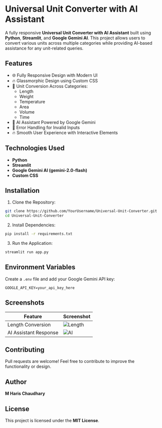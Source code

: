 # Universal Unit Converter with AI Assistant

A fully responsive **Universal Unit Converter with AI Assistant** built using **Python**, **Streamlit**, and **Google Gemini AI**. This project allows users to convert various units across multiple categories while providing AI-based assistance for any unit-related queries.

## Features

- 🌐 Fully Responsive Design with Modern UI
- 🔥 Glassmorphic Design using Custom CSS
- 📏 Unit Conversion Across Categories:
  - Length
  - Weight
  - Temperature
  - Area
  - Volume
  - Time
- 🤖 AI Assistant Powered by Google Gemini
- 📌 Error Handling for Invalid Inputs
- 🔥 Smooth User Experience with Interactive Elements

## Technologies Used

- **Python**
- **Streamlit**
- **Google Gemini AI (gemini-2.0-flash)**
- **Custom CSS**

## Installation

1. Clone the Repository:

```bash
git clone https://github.com/YourUsername/Universal-Unit-Converter.git
cd Universal-Unit-Converter
```

2. Install Dependencies:

```bash
pip install -r requirements.txt
```

3. Run the Application:

```bash
streamlit run app.py
```

## Environment Variables

Create a `.env` file and add your Google Gemini API key:

```env
GOOGLE_API_KEY=your_api_key_here
```

## Screenshots

| Feature                | Screenshot               |
|-----------------------|--------------------------|
| Length Conversion     | ![Length](images/length.png) |
| AI Assistant Response | ![AI](images/ai_response.png) |

## Contributing

Pull requests are welcome! Feel free to contribute to improve the functionality or design.

## Author

**M Haris Chaudhary**

## License

This project is licensed under the **MIT License**.

